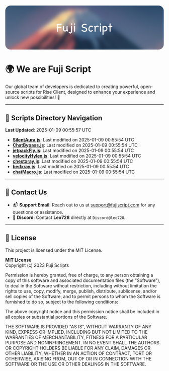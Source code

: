 ![Banner](.github/b.webp)

# 🌍 **We are Fuji Script**

Our global team of developers is dedicated to creating powerful, open-source scripts for Rise Client, designed to enhance your experience and unlock new possibilities! 🌟

---
<!-- SCRIPTS_NAVIGATION_START -->
## 📂 **Scripts Directory Navigation**

**Last Updated**: 2025-01-09 00:55:57 UTC

- **[SilentAura.js](scripts/SilentAura.js)**: Last modified on 2025-01-09 00:55:54 UTC
- **[ChatBypass.js](scripts/ChatBypass.js)**: Last modified on 2025-01-09 00:55:54 UTC
- **[jetpackFly.js](scripts/jetpackFly.js)**: Last modified on 2025-01-09 00:55:54 UTC
- **[velocityHylex.js](scripts/velocityHylex.js)**: Last modified on 2025-01-09 00:55:54 UTC
- **[chestxray.js](scripts/chestxray.js)**: Last modified on 2025-01-09 00:55:54 UTC
- **[bedxray.js](scripts/bedxray.js)**: Last modified on 2025-01-09 00:55:54 UTC
- **[chatMacro.js](scripts/chatMacro.js)**: Last modified on 2025-01-09 00:55:54 UTC

<!-- SCRIPTS_NAVIGATION_END -->

---

## 💬 **Contact Us**  
- 📬 **Support Email**: Reach out to us at [support@fujiscript.com](mailto:support@fujiscript.com) for any questions or assistance.  
- 💬 **Discord**: Contact **Leo728** directly at `Discord@leo728`.

---

## 📜 **License**

This project is licensed under the MIT License.  

**MIT License**  
Copyright (c) 2023 Fuji Scripts  

Permission is hereby granted, free of charge, to any person obtaining a copy of this software and associated documentation files (the "Software"), to deal in the Software without restriction, including without limitation the rights to use, copy, modify, merge, publish, distribute, sublicense, and/or sell copies of the Software, and to permit persons to whom the Software is furnished to do so, subject to the following conditions:  

The above copyright notice and this permission notice shall be included in all copies or substantial portions of the Software.  

THE SOFTWARE IS PROVIDED "AS IS", WITHOUT WARRANTY OF ANY KIND, EXPRESS OR IMPLIED, INCLUDING BUT NOT LIMITED TO THE WARRANTIES OF MERCHANTABILITY, FITNESS FOR A PARTICULAR PURPOSE AND NONINFRINGEMENT. IN NO EVENT SHALL THE AUTHORS OR COPYRIGHT HOLDERS BE LIABLE FOR ANY CLAIM, DAMAGES OR OTHER LIABILITY, WHETHER IN AN ACTION OF CONTRACT, TORT OR OTHERWISE, ARISING FROM, OUT OF OR IN CONNECTION WITH THE SOFTWARE OR THE USE OR OTHER DEALINGS IN THE SOFTWARE.  
